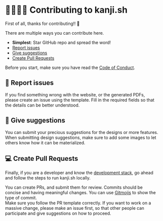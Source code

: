 # 👯‍♀️👯‍♂️ Contributing to kanji.sh

First of all, thanks for contributing!! 🎉

There are multiple ways you can contribute here.

-   **Simplest**: Star GitHub repo and spread the word!
-   [Report issues](#-report-issues)
-   [Give suggestions](#-give-suggestions)
-   [Create Pull Requests](#-create-pull-requests)

Before you start, make sure you have read the [Code of Conduct](CODE_OF_CONDUCT.md).

## 🐞 Report issues

If you find something wrong with the website, or the generated PDFs, please create an issue using the template. Fill in the required fields so that the details can be better understood.

## 👻 Give suggestions

You can submit your precious suggestions for the designs or more features.
When submitting design suggestions, make sure to add some images to let others know how it can be materialized. 

## 💻 Create Pull Requests

Finally, if you are a developer and know the [development stack](https://github.com/aruke/kanji.sh#-built-with), go ahead and follow the steps to run kanji.sh locally.

You can create PRs, and submit them for review. Commits should be concise and having meaningful changes. You can use [Gitmojis](https://gitmoji.carloscuesta.me) to show the type of commit.  
Make sure you follow the PR template correctly.
If you want to work on a massive change, please make an issue first, so that other people can participate and give suggestions on how to proceed. 
